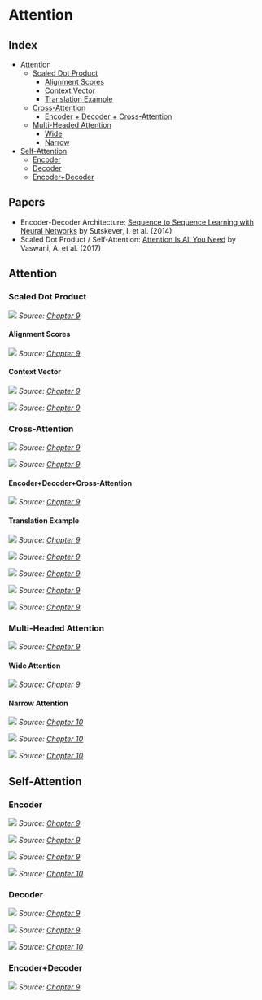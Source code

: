 # Attention

## Index

- [Attention](#attention)
	- [Scaled Dot Product](#scaled-dot-product)
	    - [Alignment Scores](#alignment-scores)
	    - [Context Vector](#context-vector)
	    - [Translation Example](#translation-example)
	- [Cross-Attention](#cross-attention)
	    - [Encoder + Decoder + Cross-Attention](#encoder+decoder+cross-attention)
	- [Multi-Headed Attention](#multi-headed-attention)
	    - [Wide](#wide-attention)
	    - [Narrow](#narrow-attention)
- [Self-Attention](#self-attention)
    - [Encoder](#encoder)
    - [Decoder](#decoder)
    - [Encoder+Decoder](#decoder)

## Papers

- Encoder-Decoder Architecture: [Sequence to Sequence Learning with Neural Networks](https://papers.nips.cc/paper/2014/hash/a14ac55a4f27472c5d894ec1c3c743d2-Abstract.html) by Sutskever, I. et al. (2014)
- Scaled Dot Product / Self-Attention: [Attention Is All You Need](https://arxiv.org/abs/1706.03762) by Vaswani, A. et al. (2017)

## Attention

### Scaled Dot Product

![](aiayn_dot.png)
*Source: [Chapter 9](https://github.com/dvgodoy/PyTorchStepByStep/blob/master/Chapter09.ipynb)*

#### Alignment Scores

![](score_alignment.png)
*Source: [Chapter 9](https://github.com/dvgodoy/PyTorchStepByStep/blob/master/Chapter09.ipynb)*

#### Context Vector

![](context_vector.png)
*Source: [Chapter 9](https://github.com/dvgodoy/PyTorchStepByStep/blob/master/Chapter09.ipynb)*

![](multiple_keys_context.png)
*Source: [Chapter 9](https://github.com/dvgodoy/PyTorchStepByStep/blob/master/Chapter09.ipynb)*

### Cross-Attention

![](attention.png)
*Source: [Chapter 9](https://github.com/dvgodoy/PyTorchStepByStep/blob/master/Chapter09.ipynb)*

![](cross_attn.png)
*Source: [Chapter 9](https://github.com/dvgodoy/PyTorchStepByStep/blob/master/Chapter09.ipynb)*

#### Encoder+Decoder+Cross-Attention

![](encdec_attn.png)
*Source: [Chapter 9](https://github.com/dvgodoy/PyTorchStepByStep/blob/master/Chapter09.ipynb)*

#### Translation Example

![](kq_matches.png)
*Source: [Chapter 9](https://github.com/dvgodoy/PyTorchStepByStep/blob/master/Chapter09.ipynb)*

![](score_alignment_translate.png)
*Source: [Chapter 9](https://github.com/dvgodoy/PyTorchStepByStep/blob/master/Chapter09.ipynb)*

![](context_translate.png)
*Source: [Chapter 9](https://github.com/dvgodoy/PyTorchStepByStep/blob/master/Chapter09.ipynb)*

![](translation_att.png)
*Source: [Chapter 9](https://github.com/dvgodoy/PyTorchStepByStep/blob/master/Chapter09.ipynb)*

![](enc_dec_attn_translate.png)
*Source: [Chapter 9](https://github.com/dvgodoy/PyTorchStepByStep/blob/master/Chapter09.ipynb)*

### Multi-Headed Attention

![](aiayn_multihead.png)
*Source: [Chapter 9](https://github.com/dvgodoy/PyTorchStepByStep/blob/master/Chapter09.ipynb)*

#### Wide Attention

![](multiattn.png)
*Source: [Chapter 9](https://github.com/dvgodoy/PyTorchStepByStep/blob/master/Chapter09.ipynb)*

#### Narrow Attention

![](multihead_chunking.png)
*Source: [Chapter 10](https://github.com/dvgodoy/PyTorchStepByStep/blob/master/Chapter10.ipynb)*

![](attn_narrow_first_head.png)
*Source: [Chapter 10](https://github.com/dvgodoy/PyTorchStepByStep/blob/master/Chapter10.ipynb)*

![](attn_narrow_2heads.png)
*Source: [Chapter 10](https://github.com/dvgodoy/PyTorchStepByStep/blob/master/Chapter10.ipynb)*

## Self-Attention

### Encoder

![](encoder_self_simplified.png)
*Source: [Chapter 9](https://github.com/dvgodoy/PyTorchStepByStep/blob/master/Chapter09.ipynb)*

![](encoder_self.png)
*Source: [Chapter 9](https://github.com/dvgodoy/PyTorchStepByStep/blob/master/Chapter09.ipynb)*

![](encoder_self_detail.png)
*Source: [Chapter 9](https://github.com/dvgodoy/PyTorchStepByStep/blob/master/Chapter09.ipynb)*

![](enc_both.png)
*Source: [Chapter 10](https://github.com/dvgodoy/PyTorchStepByStep/blob/master/Chapter10.ipynb)*

### Decoder

![](decoder_self_simplified.png)
*Source: [Chapter 9](https://github.com/dvgodoy/PyTorchStepByStep/blob/master/Chapter09.ipynb)*

![](decoder_self.png)
*Source: [Chapter 9](https://github.com/dvgodoy/PyTorchStepByStep/blob/master/Chapter09.ipynb)*

![](dec_both.png)
*Source: [Chapter 10](https://github.com/dvgodoy/PyTorchStepByStep/blob/master/Chapter10.ipynb)*

### Encoder+Decoder

![](encdec_self_simplified.png)
*Source: [Chapter 9](https://github.com/dvgodoy/PyTorchStepByStep/blob/master/Chapter09.ipynb)*